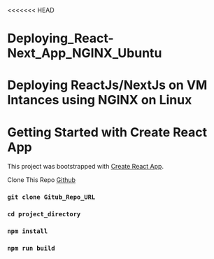 <<<<<<< HEAD
# Deploying_React-Next_App_NGINX_Ubuntu
Deploying ReactJs/NextJs on VM Intances using NGINX on Linux
=======
# Getting Started with Create React App

This project was bootstrapped with [Create React App](https://github.com/facebook/create-react-app).

Clone This Repo [Github](https://github.com/HimanshuAwasthi24/Deploying_React-Next_App_NGINX_Ubuntu.git)

### `git clone Gitub_Repo_URL`

### `cd project_directory`

### `npm install`

### `npm run build`

